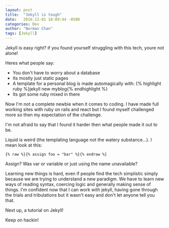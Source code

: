 ```yaml
---
layout: post
title:  "Jekyll is tough"
date:   2016-12-01 18:09:44 -0500
categories: Dev
author: "Norman Chan"
tags: [Jekyll]
---
```


Jekyll is easy right? if you found yourself struggling with this tech, youre not alone!

Heres what people say:

* You don't have to worry about a database
* Its mostly just static pages
* A template for a personal blog is made automagically with: {% highlight ruby %}jekyll new myblog{% endhighlight %}
* Its got some ruby mixed in there
<!--more-->

Now I'm not a complete newbie when it comes to coding.  I have made full working sites with ruby on rails and react but I found myself challenged more so then my expectation of the challenge.

I'm not afraid to say that I found it harder then what people made it out to be.  

Liquid is weird (the templating language not the watery substance...).  I mean look at this:

    {% raw %}{% assign foo = "bar" %}{% endraw %}

Assign? Was var or variable or just using the name unavailable?

Learning new things is hard, even if people find the tech simplistic simply because we are trying to understand a new paradigm.  We have to learn new ways of reading syntax, coercing logic and generally making sense of things.  I'm confident now that I can work with jekyll, having gone through the trials and tribulations but it wasn't easy and don't let anyone tell you that.

Next up, a tutorial on Jekyll!

Keep on hackin!

